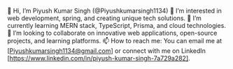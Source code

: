 👋 Hi, I’m Piyush Kumar Singh (@Piyushkumarsingh1134)
👀 I’m interested in web development, spring, and creating unique tech solutions.
🌱 I’m currently learning MERN stack, TypeScript, Prisma, and cloud technologies.
💞️ I’m looking to collaborate on innovative web applications, open-source projects, and learning platforms.
📫 How to reach me: You can email me at [Piyushkumarsingh1134@gmail.com] or connect with me on LinkedIn [https://www.linkedin.com/in/piyush-kumar-singh-7a729a282].


<!---
Piyushkumarsingh1134/Piyushkumarsingh1134 is a ✨ special ✨ repository because its `README.md` (this file) appears on your GitHub profile.
You can click the Preview link to take a look at your changes.
--->
